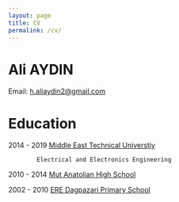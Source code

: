 ```yaml
---
layout: page
title: CV
permalink: /cv/
---
```

# Ali AYDIN

Email: [h.aliaydin2@gmail.com](mail:h.aliaydin2@gmail.com)

# Education

2014 - 2019 [Middle East Technical Universtiy](https://eee.metu.edu.tr/)

            Electrical and Electronics Engineering
            
2010 - 2014 [Mut Anatolian High School](http://mutanadolu.meb.k12.tr/)

2002 - 2010 [ERE Dagpazari Primary School](http://eredagpazariilkokulu-ortaokulu.meb.k12.tr/)



